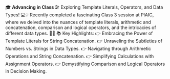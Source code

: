 🎓 **Advancing in Class 3:** 
Exploring Template Literals, Operators, and Data Types! 💻💡
Recently completed a fascinating Class 3 session at PIAIC, where we delved into the nuances of template literals, arithmetic and concatenation, comparison and logical operators, and the intricacies of different data types. 🌟🚀
📚 Key Highlights:
👉 Embracing the Power of Template Literals for String Concatenation.
👉 Unraveling the Subtleties of Numbers vs. Strings in Data Types.
👉 Navigating through Arithmetic Operations and String Concatenation.
👉 Simplifying Calculations with Assignment Operators.
👉 Demystifying Comparison and Logical Operators in Decision Making.
